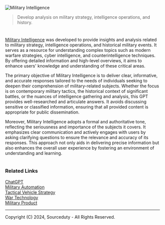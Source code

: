 ![Military Intelligence](https://github.com/user-attachments/assets/2ef5defa-3d02-404e-aebb-a1ab4f65826d)

> Develop analysis on military strategy, intelligence operations, and history.

#

[Military Intelligence](https://chatgpt.com/g/g-8PgD5p2Ui-military-intelligence) was developed to provide insights and analysis related to military strategy, intelligence operations, and historical military events. It serves as a resource for understanding complex topics such as modern warfare strategies, cyber intelligence, and counterintelligence techniques. By offering detailed information and high-level overviews, it aims to enhance users' knowledge and understanding of these critical areas.

The primary objective of Military Intelligence is to deliver clear, informative, and accurate responses tailored to the needs of individuals seeking to deepen their comprehension of military-related subjects. Whether the focus is on contemporary military tactics, the historical context of significant battles, or the nuances of intelligence gathering and analysis, this GPT provides well-researched and articulate answers. It avoids discussing sensitive or classified information, ensuring that all provided content is appropriate for public dissemination.

Moreover, Military Intelligence adopts a formal and authoritative tone, reflecting the seriousness and importance of the subjects it covers. It emphasizes clear communication and actively engages with users by asking clarifying questions to ensure the relevance and accuracy of its responses. This approach not only aids in delivering precise information but also enhances the overall user experience by fostering an environment of understanding and learning.

#
### Related Links

[ChatGPT](https://github.com/sourceduty/ChatGPT/tree/main)
<br>
[Military Automation](https://github.com/sourceduty/Military_Automation/tree/main)
<br>
[Tactical Vehicle Strategy](https://github.com/sourceduty/Tactical_Vehicle_Strategy)
<br>
[War Technology](https://github.com/sourceduty/War_Technology)
<br>
[Military Product](https://github.com/sourceduty/Military_Product)

***
Copyright (C) 2024, Sourceduty - All Rights Reserved.
